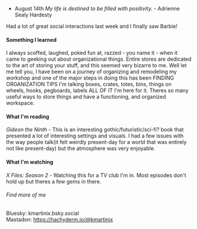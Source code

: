 - August 14th
_My life is destined to be filled with positivity._ - Adrienne Sealy Hardesty

Had a lot of  great social interactions last week and I finally saw Barbie!

#### Something I learned
I always scoffed, laughed, poked fun at, razzed - you name it - when it came to geeking out about organizational things. Entire stores are dedicated to the art of  storing your stuff, and this seemed very bizarre to me. Well let me tell you, I have been on a journey of organizing and remodeling my workshop and one of the major steps in doing this has been FINDING ORGANIZATION TIPS I'm talking boxes, crates, totes, bins, things on wheels, hooks, pegboards, labels ALL OF IT I'm here for it. Theres so many useful ways to store things and have a functioning, and organized workspace. 

#### What I'm reading
_Gideon the Ninth_ - This is an interesting gothic/futuristic/sci-fi? book that presented a lot of interesting settings and visuals. I had a few issues with the way people talk(it felt weirdly present-day for a world that was entirely not like present-day) but the atmosphere was very enjoyable.

#### What I'm watching
_X Files: Season 2_ - Watching this for a TV club I'm in. Most episodes don't hold up but theres a few gems in there.


###### Find more of me 

Bluesky: kmartinix.bsky.social  
Mastadon: https://hachyderm.io/@kmartinix